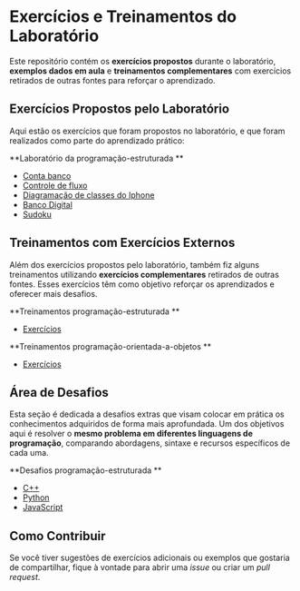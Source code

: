 # Exercícios e Treinamentos do Laboratório

Este repositório contém os **exercícios propostos** durante o laboratório, **exemplos dados em aula** e **treinamentos complementares** com exercícios retirados de outras fontes para reforçar o aprendizado.

## Exercícios Propostos pelo Laboratório

Aqui estão os exercícios que foram propostos no laboratório, e que foram realizados como parte do aprendizado prático:

**Laboratório da programação-estruturada **  
- [Conta banco](Programação-Estruturada/Classes/ContaTerminal.java)
- [Controle de fluxo](Programação-Estruturada/EstruturasCondicionais/ControleDeFluxo.java)
- [Diagramação de classes do Iphone](DiagramaçãoComponentesIphone/uml.png)
- [Banco Digital](Programacao-Orientada-Objetos/BancoDigital)
- [Sudoku](Programacao-Orientada-Objetos/sudoku)

## Treinamentos com Exercícios Externos

Além dos exercícios propostos pelo laboratório, também fiz alguns treinamentos utilizando **exercícios complementares** retirados de outras fontes. Esses exercícios têm como objetivo reforçar os aprendizados e oferecer mais desafios.

**Treinamentos programação-estruturada **  
  - [Exercícios](Programação-Estruturada)

**Treinamentos programação-orientada-a-objetos **  
-   [Exercícios]()

## Área de Desafios

Esta seção é dedicada a desafios extras que visam colocar em prática os conhecimentos adquiridos de forma mais aprofundada. Um dos objetivos aqui é resolver o **mesmo problema em diferentes linguagens de programação**, comparando abordagens, sintaxe e recursos específicos de cada uma.

**Desafios programação-estruturada **  
  - [C++]()
  - [Python]()
  - [JavaScript]()  

## Como Contribuir

Se você tiver sugestões de exercícios adicionais ou exemplos que gostaria de compartilhar, fique à vontade para abrir uma *issue* ou criar um *pull request*.

